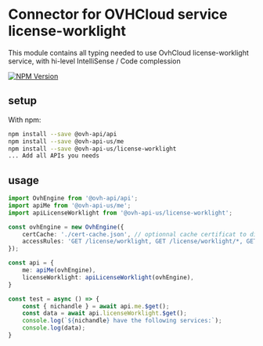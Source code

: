 # Connector for OVHCloud service license-worklight

This module contains all typing needed to use OvhCloud license-worklight service, with hi-level IntelliSense / Code complession

[![NPM Version](https://img.shields.io/npm/v/@ovh-api-us/license-worklight.svg?style=flat)](https://www.npmjs.org/package/@ovh-api-us/license-worklight)

## setup

With npm:
````bash
npm install --save @ovh-api/api
npm install --save @ovh-api-us/me
npm install --save @ovh-api-us/license-worklight
... Add all APIs you needs
````

## usage

````typescript
import OvhEngine from '@ovh-api/api';
import apiMe from '@ovh-api-us/me';
import apiLicenseWorklight from '@ovh-api-us/license-worklight';

const ovhEngine = new OvhEngine({ 
    certCache: './cert-cache.json', // optionnal cache certificat to disk
    accessRules: 'GET /license/worklight, GET /license/worklight/*, GET /me', // optionnal limit the requested privileges.
});

const api = {
    me: apiMe(ovhEngine),
    licenseWorklight: apiLicenseWorklight(ovhEngine),
}

const test = async () => {
    const { nichandle } = await api.me.$get();
    const data = await api.licenseWorklight.$get();
    console.log(`${nichandle} have the following services:`);
    console.log(data);
}

````